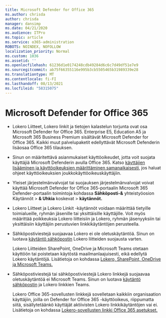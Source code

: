 ```yaml
---
title: Microsoft Defender for Office 365
ms.author: chrisda
author: chrisda
manager: dansimp
ms.date: 04/21/2020
ms.audience: ITPro
ms.topic: article
ms.service: o365-administration
ROBOTS: NOINDEX, NOFOLLOW
localization_priority: Normal
ms.custom: 1036
ms.assetid: ''
ms.openlocfilehash: 61236d1e0174248cdb49284d6c6c7d49df51e7e9
ms.sourcegitcommit: ab75f66355116e995b3cb5505465b31989339e28
ms.translationtype: MT
ms.contentlocale: fi-FI
ms.lasthandoff: 08/13/2021
ms.locfileid: "58315075"
---
```

# <a name="microsoft-defender-for-office-365"></a>Microsoft Defender for Office 365

- Lokero Liitteet, Lokero linkit ja tietojen kalastelun torjunta ovat osa Microsoft Defender for Office 365. Enterprise E5, Education A5 ja Microsoft 365 Business Premium sisältävät Microsoft Defender for Office 365. Kaikki muut palvelupaketit edellyttävät Microsoft Defenderin lisäosaa Office 365 tilauksen.

- Sinun on määritettävä asianmukaiset käyttöoikeudet, jotta voit suojata käyttäjiä Microsoft Defenderin avulla Office 365. Katso [käyttäjien lisääminen ja käyttöoikeuksien määrittäminen samanaikaisesti,](https://docs.microsoft.com/microsoft-365/admin/add-users/add-users) jos haluat ohjeet käyttöoikeuksien joukkokäyttöoikeuskäyttäjiin.

- Yleiset järjestelmänvalvojat tai suojauksen järjestelmänvalvojat voivat käyttää Microsoft Defender for Office 365-portaalin Microsoft 365 Defender-portaalin toimintoja kohdassa **Sähköposti-&** yhteistyöosion Käytännöt \> **& Uhkia** koskevat \> **käytännöt.**

- Lokero Liitteet ja Lokero Linkit -käytännöt voidaan määrittää tietyille toimialueille, ryhmän jäsenille tai yksittäisille käyttäjille. Voit myös määrittää poikkeuksia Lokero liitteisiin ja Lokero, ryhmän jäsenyyksiin tai yksittäisiin käyttäjiin perustuvien linkkikäytäntöjen perusteella.

- Sähköpostiviestejä suojaavaa Lokero ei ole oletuskäytäntöä. Sinun on luotava [käytäntö sähköpostin](https://docs.microsoft.com/microsoft-365/security/office-365-security/set-up-safe-attachments-policies) Lokero liitteiden suojausta varten.

  Lokero Liitteiden SharePoint, OneDrive ja Microsoft Teams otetaan käyttöön tai poistetaan käytöstä maailmanlaajuisesti, eikä edellytä Lokero käytäntöjä. Lisätietoja on kohdassa [Lokero, SharePoint, OneDrive ja Microsoft Teams.](https://docs.microsoft.com/microsoft-365/security/office-365-security/mdo-for-spo-odb-and-teams)

- Sähköpostiviestejä tai sähköpostiviestejä Lokero linkkejä suojaavaa oletuskäytäntöä ei Microsoft Teams. Sinun on luotava [käytäntö sähköpostin](https://docs.microsoft.com/microsoft-365/security/office-365-security/set-up-safe-links-policies) ja Lokero linkkien Teams.

  Lokero Office 365-sovellusten linkkejä sovelletaan kaikkiin organisaation käyttäjiin, joilla on Defender for Office 365 -käyttöoikeus, riippumatta siitä, sisällytetäänkö käyttäjät aktiivisten Lokero linkkikäytäntöjen vai ei. Lisätietoja on kohdassa [Lokero-sovellusten linkki Office 365 asetukset.](https://docs.microsoft.com/microsoft-365/security/office-365-security/safe-links#safe-links-settings-for-office-365-apps)
